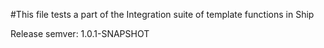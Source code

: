 #This file tests a part of the Integration suite of template functions in Ship

Release semver: 1.0.1-SNAPSHOT

